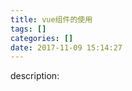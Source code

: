 ```yaml
---
title: vue组件的使用
tags: []
categories: []
date: 2017-11-09 15:14:27
---
```


<!-- more -->
description: 